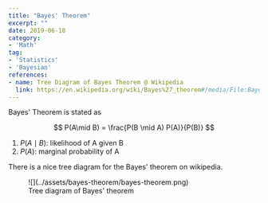 ```yaml
---
title: "Bayes' Theorem"
excerpt: ""
date: 2019-06-18
category:
- 'Math'
tag:
- 'Statistics'
- 'Bayesian'
references:
- name: Tree Diagram of Bayes Theorem @ Wikipedia
  link: https://en.wikipedia.org/wiki/Bayes%27_theorem#/media/File:Bayes'_Theorem_2D.svg
---
```


Bayes' Theorem is stated as

$$
P(A\mid B) = \frac{P(B \mid A) P(A)}{P(B)}
$$

1. $P(A\mid B)$: likelihood of A given B
2. $P(A)$: marginal probability of A

There is a nice tree diagram for the Bayes' theorem on wikipedia.


<figure markdown="1">
![](../assets/bayes-theorem/bayes-theorem.png)
<figcaption markdown="1">
Tree diagram of Bayes' theorem
</figcaption>
</figure>



